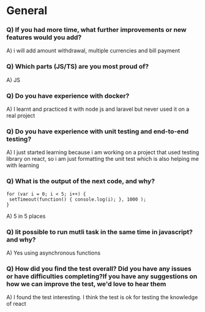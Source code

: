 # General

### Q) If you had more time, what further improvements or new features would you add?
A) i will add amount withdrawal, multiple currencies and bill payment

### Q) Which parts (JS/TS) are you most proud of?
A) JS

### Q) Do you have experience with docker?
A) I learnt and practiced it with node js and laravel but never used it on a real project

### Q) Do you have experience with unit testing and end-to-end testing?
A) I just started learning because i am working on a project that used testing library on react, so i am just formatting the unit test which is also helping me with learning

### Q) What is the output of the next code, and why?

```
for (var i = 0; i < 5; i++) {
 setTimeout(function() { console.log(i); }, 1000 );
}
```

A) 5 in 5 places

### Q) Iit possible to run mutli task in the same time in javascript? and why?
A) Yes using asynchronous functions

### Q) How did you find the test overall? Did you have any issues or have difficulties completing?If you have any suggestions on how we can improve the test, we'd love to hear them
A) I found the test interesting. I think the test is ok for testing the knowledge of react

